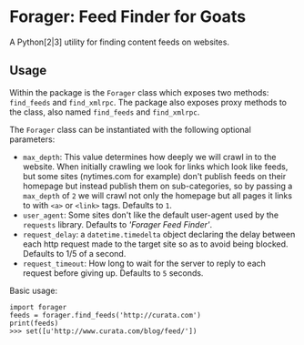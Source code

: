 # Forager: Feed Finder for Goats
A Python[2|3] utility for finding content feeds on websites.

## Usage
Within the package is the `Forager` class which exposes two methods: `find_feeds` and `find_xmlrpc`. The package also exposes proxy methods to the class, also named `find_feeds` and `find_xmlrpc`.

The `Forager` class can be instantiated with the following optional parameters:
* `max_depth`: This value determines how deeply we will crawl in to the website. When initially crawling we look for links which look like feeds, but some sites (nytimes.com for example) don't publish feeds on their homepage but instead publish them on sub-categories, so by passing a `max_depth` of `2` we will crawl not only the homepage but all pages it links to with `<a>` or `<link>` tags. Defaults to `1`.
* `user_agent`: Some sites don't like the default user-agent used by the `requests` library. Defaults to _'Forager Feed Finder'_.
* `request_delay`: a `datetime.timedelta` object declaring the delay between each http request made to the target site so as to avoid being blocked. Defaults to 1/5 of a second.
* `request_timeout`: How long to wait for the server to reply to each request before giving up. Defaults to `5` seconds.

Basic usage:
```
import forager
feeds = forager.find_feeds('http://curata.com')
print(feeds)
>>> set([u'http://www.curata.com/blog/feed/'])
```
